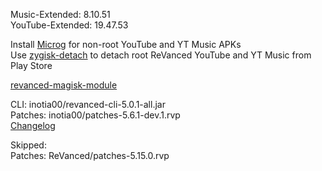 Music-Extended: 8.10.51  
YouTube-Extended: 19.47.53  

Install [Microg](https://github.com/ReVanced/GmsCore/releases) for non-root YouTube and YT Music APKs  
Use [zygisk-detach](https://github.com/j-hc/zygisk-detach) to detach root ReVanced YouTube and YT Music from Play Store  

[revanced-magisk-module](https://github.com/j-hc/revanced-magisk-module)
  
CLI: inotia00/revanced-cli-5.0.1-all.jar  
Patches: inotia00/patches-5.6.1-dev.1.rvp  
[Changelog](https://github.com/inotia00/revanced-patches/releases/tag/v5.6.1-dev.1)  

Skipped:  
Patches: ReVanced/patches-5.15.0.rvp    
